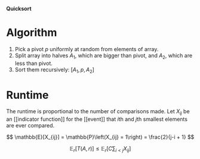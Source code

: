 **Quicksort**

# Algorithm

1. Pick a pivot $p$ uniformly at random from elements of array.
2. Split array into halves $A_1$, which are bigger than pivot, and $A_2$, which are less than pivot.
3. Sort them recursively: $[A_1, p, A_2]$

# Runtime

The runtime is proportional to the number of comparisons made. Let $X_{ij}$ be an [[indicator function]] for the [[event]] that $i$th and $j$th smallest elements are ever compared.

$$
\mathbb{E}[X_{ij}] = \mathbb{P}\left(X_{ij} = 1\right) = \frac{2}{j-i + 1}
$$

$$
\mathbb{E}_r\left[T(A, r)\right] \leqslant \mathbb{E}_r \left[ C \sum_{i < j} X_{ij} \right] 
$$
